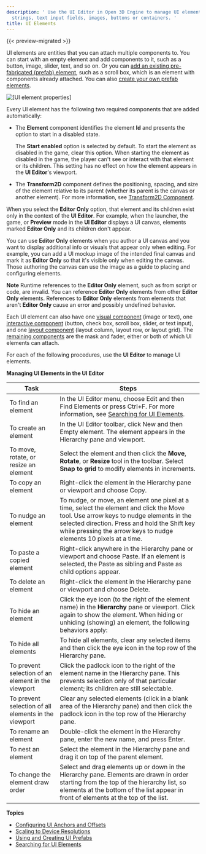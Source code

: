 ```yaml
---
description: ' Use the UI Editor in Open 3D Engine to manage UI elements like
  strings, text input fields, images, buttons or containers. '
title: UI Elements
---
```


{{< preview-migrated >}}

UI elements are entities that you can attach multiple components to\. You can start with an empty element and add components to it, such as a button, image, slider, text, and so on\. Or you can [add an existing pre\-fabricated \(prefab\) element](/docs/userguide/ui/editor/prefabs.md), such as a scroll box, which is an element with components already attached\. You can also [create your own prefab elements](/docs/userguide/ui/editor/prefabs.md)\.

![\[UI element properties\]](/images/user-guide/game_ui_editor/ui-editor-elements.png)

Every UI element has the following two required components that are added automatically:
+ The **Element** component identifies the element **Id** and presents the option to start in a disabled state\.

  The **Start enabled** option is selected by default\. To start the element as disabled in the game, clear this option\. When starting the element as disabled in the game, the player can't see or interact with that element or its children\. This setting has no effect on how the element appears in the **UI Editor**'s viewport\.
+ The **Transform2D** component defines the positioning, spacing, and size of the element relative to its parent \(whether its parent is the canvas or another element\)\. For more information, see [Transform2D Component](/docs/user-guide/interactivity/user-interface/editor/components-transform.md)\.

When you select the **Editor Only** option, that element and its children exist only in the context of the **UI Editor**\. For example, when the launcher, the game, or **Preview** mode in the **UI Editor** displays a UI canvas, elements marked **Editor Only** and its children don't appear\.

You can use **Editor Only** elements when you author a UI canvas and you want to display additional info or visuals that appear only when editing\. For example, you can add a UI mockup image of the intended final canvas and mark it as **Editor Only** so that it's visible only when editing the canvas\. Those authoring the canvas can use the image as a guide to placing and configuring elements\.

**Note**
Runtime references to the **Editor Only** element, such as from script or code, are invalid\. You can reference **Editor Only** elements from other **Editor Only** elements\. References to **Editor Only** elements from elements that aren't **Editor Only** cause an error and possibly undefined behavior\.

Each UI element can also have one [visual component](/docs/user-guide/interactivity/user-interface/editor/components-visual.md) \(image or text\), one [interactive component](/docs/user-guide/interactivity/user-interface/editor/components-interactive.md) \(button, check box, scroll box, slider, or text input\), and one [layout component](/docs/user-guide/interactivity/user-interface/editor/components-layout.md) \(layout column, layout row, or layout grid\)\. The [remaining components](/docs/user-guide/interactivity/user-interface/editor/components-other.md) are the mask and fader, either or both of which UI elements can attach\.

For each of the following procedures, use the **UI Editor** to manage UI elements\.


**Managing UI Elements in the UI Editor**

| Task | Steps |
| --- | --- |
| To find an element | In the UI Editor menu, choose Edit and then Find Elements or press Ctrl\+F\. For more information, see [Searching for UI Elements](/docs/user-guide/interactivity/user-interface/editor/search-element.md)\. |
| To create an element | In the UI Editor toolbar, click New and then Empty element\. The element appears in the Hierarchy pane and viewport\.  |
| To move, rotate, or resize an element |  Select the element and then click the **Move**, **Rotate**, or **Resize** tool in the toolbar\. Select **Snap to grid** to modify elements in increments\.  |
| To copy an element | Right\-click the element in the Hierarchy pane or viewport and choose Copy\.  |
| To nudge an element | To nudge, or move, an element one pixel at a time, select the element and click the Move tool\. Use arrow keys to nudge elements in the selected direction\. Press and hold the Shift key while pressing the arrow keys to nudge elements 10 pixels at a time\. |
| To paste a copied element | Right\-click anywhere in the Hierarchy pane or viewport and choose Paste\. If an element is selected, the Paste as sibling and Paste as child options appear\.  |
| To delete an element | Right\-click the element in the Hierarchy pane or viewport and choose Delete\.  |
| To hide an element |  Click the eye icon \(to the right of the element name\) in the **Hierarchy** pane or viewport\. Click again to show the element\. When hiding or unhiding \(showing\) an element, the following behaviors apply:   |
| To hide all elements | To hide all elements, clear any selected items and then click the eye icon in the top row of the Hierarchy pane\. |
| To prevent selection of an element in the viewport | Click the padlock icon to the right of the element name in the Hierarchy pane\. This prevents selection only of that particular element; its children are still selectable\. |
| To prevent selection of all elements in the viewport | Clear any selected elements \(click in a blank area of the Hierarchy pane\) and then click the padlock icon in the top row of the Hierarchy pane\. |
| To rename an element | Double\-click the element in the Hierarchy pane, enter the new name, and press Enter\.  |
| To nest an element | Select the element in the Hierarchy pane and drag it on top of the parent element\.  |
| To change the element draw order | Select and drag elements up or down in the Hierarchy pane\. Elements are drawn in order starting from the top of the hierarchy list, so elements at the bottom of the list appear in front of elements at the top of the list\.  |

**Topics**
+ [Configuring UI Anchors and Offsets](/docs/user-guide/interactivity/user-interface/editor/transform2d.md)
+ [Scaling to Device Resolutions](/docs/user-guide/interactivity/user-interface/editor/scaling-device-resolution.md)
+ [Using and Creating UI Prefabs](/docs/userguide/ui/editor/prefabs.md)
+ [Searching for UI Elements](/docs/user-guide/interactivity/user-interface/editor/search-element.md)
